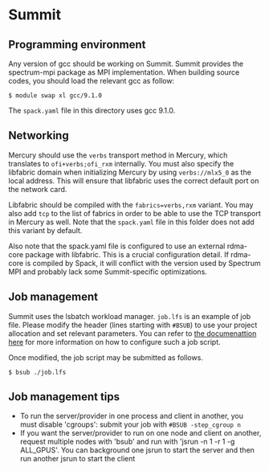 Summit
======


Programming environment
-----------------------

Any version of gcc should be working on Summit. Summit provides the
spectrum-mpi package as MPI implementation. When building source codes,
you should load the relevant gcc as follow:

```
$ module swap xl gcc/9.1.0
```

The `spack.yaml` file in this directory uses gcc 9.1.0.

Networking
----------

Mercury should use the `verbs` transport method in Mercury, which
translates to `ofi+verbs;ofi_rxm` internally.  You must also specify the
libfabric domain when initializing Mercury by using `verbs://mlx5_0`
as the local address. This will ensure that libfabric
uses the correct default port on the network card.

Libfabric should be compiled with the `fabrics=verbs,rxm` variant.  You may
also add `tcp` to the list of fabrics in order to be able to use the TCP
transport in Mercury as well. Note that the `spack.yaml` file in this folder
does not add this variant by default.

Also note that the spack.yaml file is configured to use an external
rdma-core package with libfabric. This is a crucial configuration detail.
If rdma-core is compiled by Spack, it will conflict with the version
used by Spectrum MPI and probably lack some Summit-specific optimizations.

Job management
--------------

Summit uses the lsbatch workload manager. `job.lfs` is an example
of job file. Please modify the header (lines starting with `#BSUB`)
to use your project allocation and set relevant parameters. You can
refer to [the documenattion here](https://docs.olcf.ornl.gov/systems/summit_user_guide.html#running-jobs)
for more information on how to configure such a job script.

Once modified, the job script may be submitted as follows.

```
$ bsub ./job.lfs
```

Job management tips
--------------

* To run the server/provider in one process and client in another, you must disable 'cgroups':  submit your job with `#BSUB -step_cgroup n`
* If you want the server/provider to run on one node and client on another, request multiple nodes with 'bsub' and run with 'jsrun -n 1 -r 1 -g ALL_GPUS'.  You can background one jsrun to start the server and then run another jsrun to start the client
